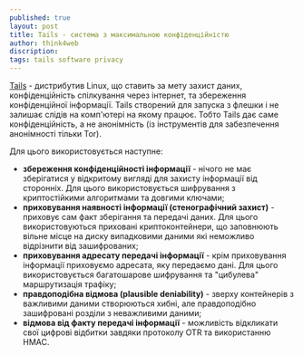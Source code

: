 ```yaml
---
published: true
layout: post
title: Tails - система з максимальною конфіденційністю
author: think4web
discription:
tags: tails software privacy
---
```


[Tails](https://tails.boum.org/) - дистрибутив Linux, що ставить за мету захист даних, конфіденційність спілкування через інтернет, та збереження конфіденційної інформації. Tails створений для запуска з флешки і не залишає слідів на комп'ютері на якому працює. Тобто Tails дає саме конфіденційність, а не анонімність (із інструментів для забезпечення анонімності тільки Tor).

Для цього використовується наступне:
- **збереження конфіденційності інформації** - нічого не має зберігатися у відкритому вигляді для захисту інформації від сторонніх. Для цього використовується шифрування з криптостійкими алгоритмами та довгими ключами;
- **приховування наявності інформації (стенографічний захист)** - приховує сам факт зберігання та передачі даних. Для цього використовуються приховані криптоконтейнери, що заповнюють вільне місце на диску випадковими даними які неможливо відрізнити від зашифрованих;
- **приховування адресату передачі інформації** - крім приховування інформації приховуємо адресата, яку передаємо дані. Для цього використовується багатошарове шифрування та "цибулева" маршрутизація трафіку;
- **правдоподібна відмова (plausible deniability)** - зверху контейнерів з важливими даними створюються хибні, але правдоподібно зашифровані розділи з неважливими даними; 
- **відмова від факту передачі інформації** - можливість відкликати свої цифрові відбитки завдяки протоколу OTR та використанню HMAC.
